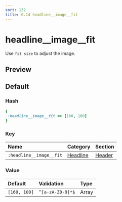 ```yaml
---
sort: 132
title: G.14 headline__image__fit
---
```

# headline__image__fit

Use `fit size` to adjust the image.


## Preview

<div >
    <canvas id='canvas' search=':headline__image__fit' palette='option_detail'></canvas>
</div>
<script src="../assets/js/marker.js"></script>  

 
## Default

### Hash

```ruby
{
 :headline__image__fit => [160, 100]
} 
```

### Key

| **Name** | **Category** | **Section** |
| :--- | :--- | :--- |
| ```:headline__image__fit``` |  [Headline](./#headline) | [Header](/sections/header) |

### Value



| **Default**| **Validation**| **Type** |
| :--- | :--- | :--- |
| ```[160, 100]``` | ```^[a-zA-Z0-9]*$``` | Array |

